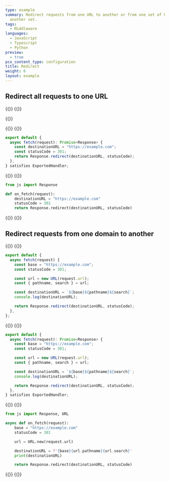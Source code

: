 ```yaml
---
type: example
summary: Redirect requests from one URL to another or from one set of URLs to
  another set.
tags:
  - Middleware
languages:
  - JavaScript
  - Typescript
  - Python
preview:
  - true
pcx_content_type: configuration
title: Redirect
weight: 6
layout: example
---
```


## Redirect all requests to one URL

{{<tabs labels="js | ts | py">}}
{{<tab label="js" default="true">}}

{{<render file="_redirect-example-js.md">}}

{{</tab>}}
{{<tab label="ts">}}

```ts
export default {
  async fetch(request): Promise<Response> {
    const destinationURL = "https://example.com";
    const statusCode = 301;
    return Response.redirect(destinationURL, statusCode);
  },
} satisfies ExportedHandler;
```

{{</tab>}}
{{<tab label="py">}}

```py
from js import Response

def on_fetch(request):
    destinationURL = "https://example.com"
    statusCode = 301
    return Response.redirect(destinationURL, statusCode)
```

{{</tab>}}
{{</tabs>}}

## Redirect requests from one domain to another

{{<tabs labels="js | ts | py">}}
{{<tab label="js" default="true">}}

```js
export default {
  async fetch(request) {
    const base = "https://example.com";
    const statusCode = 301;

    const url = new URL(request.url);
    const { pathname, search } = url;

    const destinationURL = `${base}${pathname}${search}`;
    console.log(destinationURL);

    return Response.redirect(destinationURL, statusCode);
  },
};
```

{{</tab>}}
{{<tab label="ts">}}

```ts
export default {
  async fetch(request): Promise<Response> {
    const base = "https://example.com";
    const statusCode = 301;

    const url = new URL(request.url);
    const { pathname, search } = url;

    const destinationURL = `${base}${pathname}${search}`;
    console.log(destinationURL);

    return Response.redirect(destinationURL, statusCode);
  },
} satisfies ExportedHandler;
```

{{</tab>}}
{{<tab label="py">}}

```py
from js import Response, URL

async def on_fetch(request):
    base = "https://example.com"
    statusCode = 301

    url = URL.new(request.url)

    destinationURL = f'{base}{url.pathname}{url.search}'
    print(destinationURL)

    return Response.redirect(destinationURL, statusCode)
```

{{</tab>}}
{{</tabs>}}
